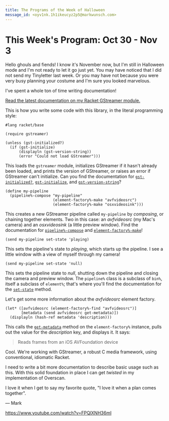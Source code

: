 ```yaml
---
title: The Programs of the Week of Halloween
message_id: <oyv1nk.1h1ikeucyz2p5@markwunsch.com>
---
```


This Week's Program: Oct 30 - Nov 3
===================================

Hello ghouls and fiends! I know it's November now, but I'm still in
Halloween mode and I'm not ready to let it go just yet. You may have
noticed that I did not send my Tinyletter last week. Or you may
have not because you were very busy planning your costume and I'm sure
you looked marvelous.

I've spent a whole ton of time writing documentation!

[Read the latest documentation on my Racket GStreamer module.](http://www.markwunsch.com/overscan/gstreamer/)

This is how you write some code with this library, in the literal
programming style:

    #lang racket/base

    (require gstreamer)

    (unless (gst-initialized?)
      (if (gst-initialize)
          (displayln (gst-version-string))
          (error "Could not load GStreamer")))

This loads the `gstreamer` module, initializes GStreamer if it hasn't
already been loaded, and prints the version of GStreamer, or raises an
error if GStreamer can't initialize. Can you find the documentation
for
[`gst-initialized?`][gst-is-initialized],
[`gst-initialize`][gst-initialize],
and [`gst-version-string`][gst-version-string]?

    (define my-pipeline
      (pipeline%-compose "my-pipeline"
                         (element-factory%-make "avfvideosrc")
                         (element-factory%-make "osxvideosink")))

This creates a new GStreamer pipeline called `my-pipeline` by
_composing_, or chaining together elements. Two in this case: an
_avfvideosrc_ (my Mac's camera) and an _osxvideosink_ (a little
preview window). Find the documentation
for [`pipeline%-compose`][pipeline-compose]
and [`element-factory%-make`][element-factory-make]!

    (send my-pipeline set-state 'playing)

This sets the pipeline's state to _playing_, which starts up the
pipeline. I see a little window with a view of myself through my
camera!

    (send my-pipeline set-state 'null)

This sets the pipeline state to _null_, shutting down the pipeline and
closing the camera and preview window. The `pipeline%` class is a
subclass of `bin%`, itself a subclass of `element%`; that's where
you'll find the documentation for the [`set-state`][set-state] method.

Let's get some more information about the _avfvideosrc_ element
factory.

    (let* ([avfvideosrc (element-factory%-find "avfvideosrc")]
           [metadata (send avfvideosrc get-metadata)])
      (displayln (hash-ref metadata 'description)))

This calls the [`get-metadata`][get-metadata] method on the
`element-factory%` instance, pulls out the value for the _description_
key, and displays it. It says:

> Reads frames from an iOS AVFoundation device

Cool. We're working with GStreamer, a robust C media framework, using
conventional, idiomatic Racket.

I need to write a bit more documentation to describe basic usage such
as this. With this solid foundation in place I can get _twisted_ in my
implementation of Overscan.

I love it when I get to say my favorite quote, "I love it when a plan
comes together".

— Mark

<https://www.youtube.com/watch?v=FPQlXNH36mI>

[gst-is-initialized]: http://www.markwunsch.com/overscan/gstreamer/gstreamer-support.html#%28def._%28%28lib._gstreamer%2Fmain..rkt%29._gst-initialized~3f%29%29

[gst-initialize]: http://www.markwunsch.com/overscan/gstreamer/gstreamer-support.html#%28def._%28%28lib._gstreamer%2Fmain..rkt%29._gst-initialized~3f%29%29

[gst-version-string]: http://www.markwunsch.com/overscan/gstreamer/gstreamer-support.html#%28def._%28%28lib._gstreamer%2Fmain..rkt%29._gst-version-string%29%29

[pipeline-compose]: http://www.markwunsch.com/overscan/gstreamer/bin_.html#%28def._%28%28lib._gstreamer%2Fmain..rkt%29._pipeline~25-compose%29%29

[element-factory-make]: http://www.markwunsch.com/overscan/gstreamer/element_.html#%28def._%28%28lib._gstreamer%2Fmain..rkt%29._element-factory~25-make%29%29

[set-state]: http://www.markwunsch.com/overscan/gstreamer/element_.html#%28meth._%28%28%28lib._gstreamer%2Fmain..rkt%29._element~25%29._set-state%29%29

[get-metadata]: http://www.markwunsch.com/overscan/gstreamer/element_.html#%28meth._%28%28%28lib._gstreamer%2Fmain..rkt%29._element-factory~25%29._get-metadata%29%29
